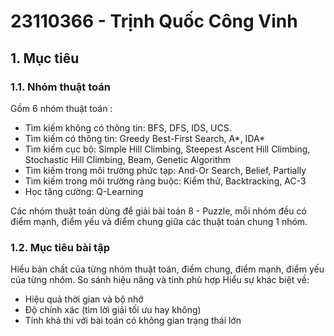 # 23110366 - Trịnh Quốc Công Vinh
## 1. Mục tiêu
### 1.1. Nhóm thuật toán

Gồm 6 nhóm thuật toán :
  - Tìm kiếm không có thông tin: BFS, DFS, IDS, UCS.
  - Tìm kiếm có thông tin: Greedy Best-First Search, A*, IDA*
  - Tìm kiếm cục bộ: Simple Hill Climbing, Steepest Ascent Hill Climbing, Stochastic Hill Climbing, Beam, Genetic Algorithm
  - Tìm kiếm trong môi trường phức tạp: And-Or Search, Belief, Partially
  - Tìm kiếm trong môi trường ràng buộc: Kiểm thử, Backtracking, AC-3
  - Học tăng cường: Q-Learning

Các nhóm thuật toán dùng để giải bài toán 8 - Puzzle, mỗi nhóm đều có điểm mạnh, điểm yếu và điểm chung giữa các thuật toán chung 1 nhóm.
### 1.2. Mục tiêu bài tập

Hiểu bản chất của từng nhóm thuật toán, điểm chung, điểm mạnh, điểm yếu của từng nhóm.
So sánh hiệu năng và tính phù hợp
Hiểu sự khác biệt về:
  - Hiệu quả thời gian và bộ nhớ
  - Độ chính xác (tìm lời giải tối ưu hay không)
  - Tính khả thi với bài toán có không gian trạng thái lớn
